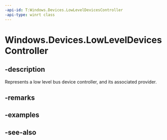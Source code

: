 ```yaml
---
-api-id: T:Windows.Devices.LowLevelDevicesController
-api-type: winrt class
---
```


<!-- Class syntax.
public class LowLevelDevicesController : Windows.Devices.ILowLevelDevicesController
-->

# Windows.Devices.LowLevelDevicesController

## -description
Represents a low level bus device controller, and its associated provider.

## -remarks

## -examples

## -see-also
